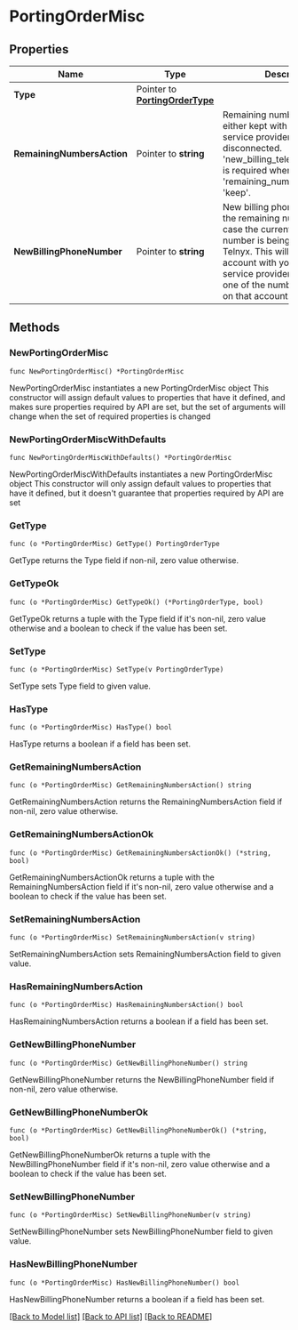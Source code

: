 # PortingOrderMisc

## Properties

Name | Type | Description | Notes
------------ | ------------- | ------------- | -------------
**Type** | Pointer to [**PortingOrderType**](PortingOrderType.md) |  | [optional] 
**RemainingNumbersAction** | Pointer to **string** | Remaining numbers can be either kept with their current service provider or disconnected. &#39;new_billing_telephone_number&#39; is required when &#39;remaining_numbers_action&#39; is &#39;keep&#39;. | [optional] 
**NewBillingPhoneNumber** | Pointer to **string** | New billing phone number for the remaining numbers. Used in case the current billing phone number is being ported to Telnyx. This will be set on your account with your current service provider and should be one of the numbers remaining on that account. | [optional] 

## Methods

### NewPortingOrderMisc

`func NewPortingOrderMisc() *PortingOrderMisc`

NewPortingOrderMisc instantiates a new PortingOrderMisc object
This constructor will assign default values to properties that have it defined,
and makes sure properties required by API are set, but the set of arguments
will change when the set of required properties is changed

### NewPortingOrderMiscWithDefaults

`func NewPortingOrderMiscWithDefaults() *PortingOrderMisc`

NewPortingOrderMiscWithDefaults instantiates a new PortingOrderMisc object
This constructor will only assign default values to properties that have it defined,
but it doesn't guarantee that properties required by API are set

### GetType

`func (o *PortingOrderMisc) GetType() PortingOrderType`

GetType returns the Type field if non-nil, zero value otherwise.

### GetTypeOk

`func (o *PortingOrderMisc) GetTypeOk() (*PortingOrderType, bool)`

GetTypeOk returns a tuple with the Type field if it's non-nil, zero value otherwise
and a boolean to check if the value has been set.

### SetType

`func (o *PortingOrderMisc) SetType(v PortingOrderType)`

SetType sets Type field to given value.

### HasType

`func (o *PortingOrderMisc) HasType() bool`

HasType returns a boolean if a field has been set.

### GetRemainingNumbersAction

`func (o *PortingOrderMisc) GetRemainingNumbersAction() string`

GetRemainingNumbersAction returns the RemainingNumbersAction field if non-nil, zero value otherwise.

### GetRemainingNumbersActionOk

`func (o *PortingOrderMisc) GetRemainingNumbersActionOk() (*string, bool)`

GetRemainingNumbersActionOk returns a tuple with the RemainingNumbersAction field if it's non-nil, zero value otherwise
and a boolean to check if the value has been set.

### SetRemainingNumbersAction

`func (o *PortingOrderMisc) SetRemainingNumbersAction(v string)`

SetRemainingNumbersAction sets RemainingNumbersAction field to given value.

### HasRemainingNumbersAction

`func (o *PortingOrderMisc) HasRemainingNumbersAction() bool`

HasRemainingNumbersAction returns a boolean if a field has been set.

### GetNewBillingPhoneNumber

`func (o *PortingOrderMisc) GetNewBillingPhoneNumber() string`

GetNewBillingPhoneNumber returns the NewBillingPhoneNumber field if non-nil, zero value otherwise.

### GetNewBillingPhoneNumberOk

`func (o *PortingOrderMisc) GetNewBillingPhoneNumberOk() (*string, bool)`

GetNewBillingPhoneNumberOk returns a tuple with the NewBillingPhoneNumber field if it's non-nil, zero value otherwise
and a boolean to check if the value has been set.

### SetNewBillingPhoneNumber

`func (o *PortingOrderMisc) SetNewBillingPhoneNumber(v string)`

SetNewBillingPhoneNumber sets NewBillingPhoneNumber field to given value.

### HasNewBillingPhoneNumber

`func (o *PortingOrderMisc) HasNewBillingPhoneNumber() bool`

HasNewBillingPhoneNumber returns a boolean if a field has been set.


[[Back to Model list]](../README.md#documentation-for-models) [[Back to API list]](../README.md#documentation-for-api-endpoints) [[Back to README]](../README.md)


